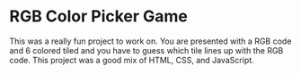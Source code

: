 # RGB Color Picker Game
This was a really fun project to work on. You are presented with a RGB code and 6 colored tiled and you have to guess which tile lines up with the RGB code. This project was a good mix of HTML, CSS, and JavaScript.
